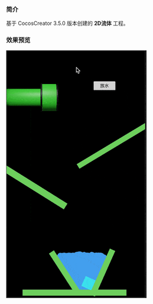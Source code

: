 
### 简介
基于 CocosCreator 3.5.0 版本创建的 **2D流体** 工程。

### 效果预览
![image](../../../gif/202201/2022012071.gif)